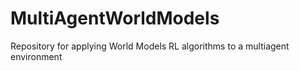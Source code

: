 # MultiAgentWorldModels
Repository for applying World Models RL algorithms to a multiagent environment  
